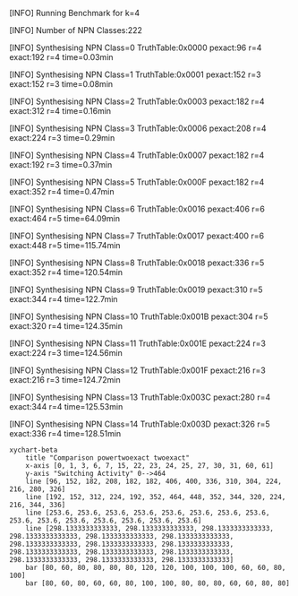 [INFO] Running Benchmark for k=4

[INFO] Number of NPN Classes:222

[INFO] Synthesising NPN Class=0 TruthTable:0x0000 pexact:96 r=4 exact:192 r=4 time=0.03min 

[INFO] Synthesising NPN Class=1 TruthTable:0x0001 pexact:152 r=3 exact:152 r=3 time=0.08min 

[INFO] Synthesising NPN Class=2 TruthTable:0x0003 pexact:182 r=4 exact:312 r=4 time=0.16min 

[INFO] Synthesising NPN Class=3 TruthTable:0x0006 pexact:208 r=4 exact:224 r=3 time=0.29min 

[INFO] Synthesising NPN Class=4 TruthTable:0x0007 pexact:182 r=4 exact:192 r=3 time=0.37min 

[INFO] Synthesising NPN Class=5 TruthTable:0x000F pexact:182 r=4 exact:352 r=4 time=0.47min 

[INFO] Synthesising NPN Class=6 TruthTable:0x0016 pexact:406 r=6 exact:464 r=5 time=64.09min 

[INFO] Synthesising NPN Class=7 TruthTable:0x0017 pexact:400 r=6 exact:448 r=5 time=115.74min 

[INFO] Synthesising NPN Class=8 TruthTable:0x0018 pexact:336 r=5 exact:352 r=4 time=120.54min 

[INFO] Synthesising NPN Class=9 TruthTable:0x0019 pexact:310 r=5 exact:344 r=4 time=122.7min 

[INFO] Synthesising NPN Class=10 TruthTable:0x001B pexact:304 r=5 exact:320 r=4 time=124.35min 

[INFO] Synthesising NPN Class=11 TruthTable:0x001E pexact:224 r=3 exact:224 r=3 time=124.56min 

[INFO] Synthesising NPN Class=12 TruthTable:0x001F pexact:216 r=3 exact:216 r=3 time=124.72min 

[INFO] Synthesising NPN Class=13 TruthTable:0x003C pexact:280 r=4 exact:344 r=4 time=125.53min 

[INFO] Synthesising NPN Class=14 TruthTable:0x003D pexact:326 r=5 exact:336 r=4 time=128.51min 

```mermaid
xychart-beta
    title "Comparison powertwoexact twoexact"
    x-axis [0, 1, 3, 6, 7, 15, 22, 23, 24, 25, 27, 30, 31, 60, 61]
    y-axis "Switching Activity" 0-->464
    line [96, 152, 182, 208, 182, 182, 406, 400, 336, 310, 304, 224, 216, 280, 326]
    line [192, 152, 312, 224, 192, 352, 464, 448, 352, 344, 320, 224, 216, 344, 336]
    line [253.6, 253.6, 253.6, 253.6, 253.6, 253.6, 253.6, 253.6, 253.6, 253.6, 253.6, 253.6, 253.6, 253.6, 253.6]
    line [298.1333333333333, 298.1333333333333, 298.1333333333333, 298.1333333333333, 298.1333333333333, 298.1333333333333, 298.1333333333333, 298.1333333333333, 298.1333333333333, 298.1333333333333, 298.1333333333333, 298.1333333333333, 298.1333333333333, 298.1333333333333, 298.1333333333333]
    bar [80, 60, 80, 80, 80, 80, 120, 120, 100, 100, 100, 60, 60, 80, 100]
    bar [80, 60, 80, 60, 60, 80, 100, 100, 80, 80, 80, 60, 60, 80, 80]
```

